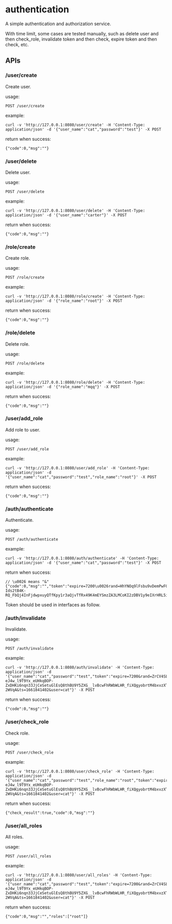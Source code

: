 # authentication
A simple authentication and authorization service.

With time limit, some cases are tested manually, such as delete user and then check\_role, invalidate token and then check, expire token and then check, etc.

## APIs

### /user/create

Create user.

usage:

```
POST /user/create
```

example:

```
curl -v 'http://127.0.0.1:8080/user/create' -H 'Content-Type: application/json' -d '{"user_name":"cat","password":"test"}' -X POST
```

return when success:

```
{"code":0,"msg":""}
```

### /user/delete

Delete user.

usage:

```
POST /user/delete
```

example:

```
curl -v 'http://127.0.0.1:8080/user/delete' -H 'Content-Type: application/json' -d '{"user_name":"carter"}' -X POST
```

return when success:

```
{"code":0,"msg":""}
```

### /role/create

Create role.

usage:

```
POST /role/create
```

example:

```
curl -v 'http://127.0.0.1:8080/role/create' -H 'Content-Type: application/json' -d '{"role_name":"root"}' -X POST
```

return when success:

```
{"code":0,"msg":""}
```

### /role/delete

Delete role.

usage:

```
POST /role/delete
```

example:

```
curl -v 'http://127.0.0.1:8080/role/delete' -H 'Content-Type: application/json' -d '{"role_name":"mqq"}' -X POST
```

return when success:

```
{"code":0,"msg":""}
```

### /user/add_role

Add role to user.

usage:

```
POST /user/add_role
```

example:

```
curl -v 'http://127.0.0.1:8080/user/add_role' -H 'Content-Type: application/json' -d '{"user_name":"cat","password":"test","role_name":"root"}' -X POST
```

return when success:

```
{"code":0,"msg":""}
```

### /auth/authenticate

Authenticate.

usage:

```
POST /auth/authenticate
```

example:

```
curl -v 'http://127.0.0.1:8080/auth/authenticate' -H 'Content-Type: application/json' -d '{"user_name":"cat","password":"test"}' -X POST
```

return when success:

```
// \u0026 means "&"
{"code":0,"msg":"","token":"expire=7200\u0026rand=HhYNOq9lFsbu9vDemPwFQA\u0026token=hVPsXOiVQ11zDmEZ1KlLoFQUbZGlFEeOyGhVKABu3MPuS-Ids2tB4K-RQ_FbQj4InFjdwpxuyQTfKpy1r3aQjvTfRx49K4mEYSmzZA3LMCoKI2zDBV1y9eIXrHRL5iMKdz6w2mLyybac7F0M0MM0LUq61y5gfj6HR5iZt3dkKBU\u0026ts=1661846597\u0026user=cat"}
```

Token should be used in interfaces as follow.

### /auth/invalidate

Invalidate.

usage:

```
POST /auth/invalidate
```

example:

```
curl -v 'http://127.0.0.1:8080/auth/invalidate' -H 'Content-Type: application/json' -d '{"user_name":"cat","password":"test","token":"expire=7200&rand=ZrCV4SLd0euk4lcHHH2cHA&token=FKunVi5yiLpGOnt5CplnT7rWtzdp-eJ4w_l9T9Yx_eUHkqBOP-ZxDHKi6nqn33JjCeSetuGlEsQ8thBU9Y5ZXG__lvBcwFhRWbWLHR_fiXQgyobrtM4bxvzXTZpGNX5Jf9ssL2YoHqeihGuHWq4DyJnqZkiVz51P5Kqh3-2WVqA&ts=1661841402&user=cat"}' -X POST
```

return when success:

```
{"code":0,"msg":""}
```

### /user/check_role

Check role.

usage:

```
POST /user/check_role
```

example:

```
curl -v 'http://127.0.0.1:8080/user/check_role' -H 'Content-Type: application/json' -d '{"user_name":"cat","password":"test","role_name":"root","token":"expire=7200&rand=ZrCV4SLd0euk4lcHHH2cHA&token=FKunVi5yiLpGOnt5CplnT7rWtzdp-eJ4w_l9T9Yx_eUHkqBOP-ZxDHKi6nqn33JjCeSetuGlEsQ8thBU9Y5ZXG__lvBcwFhRWbWLHR_fiXQgyobrtM4bxvzXTZpGNX5Jf9ssL2YoHqeihGuHWq4DyJnqZkiVz51P5Kqh3-2WVqA&ts=1661841402&user=cat"}' -X POST
```

return when success:

```
{"check_result":true,"code":0,"msg":""}
```

### /user/all_roles

All roles.

usage:

```
POST /user/all_roles
```

example:

```
curl -v 'http://127.0.0.1:8080/user/all_roles' -H 'Content-Type: application/json' -d '{"user_name":"cat","password":"test","token":"expire=7200&rand=ZrCV4SLd0euk4lcHHH2cHA&token=FKunVi5yiLpGOnt5CplnT7rWtzdp-eJ4w_l9T9Yx_eUHkqBOP-ZxDHKi6nqn33JjCeSetuGlEsQ8thBU9Y5ZXG__lvBcwFhRWbWLHR_fiXQgyobrtM4bxvzXTZpGNX5Jf9ssL2YoHqeihGuHWq4DyJnqZkiVz51P5Kqh3-2WVqA&ts=1661841402&user=cat"}' -X POST
```

return when success:

```
{"code":0,"msg":"","roles":["root"]}
```

